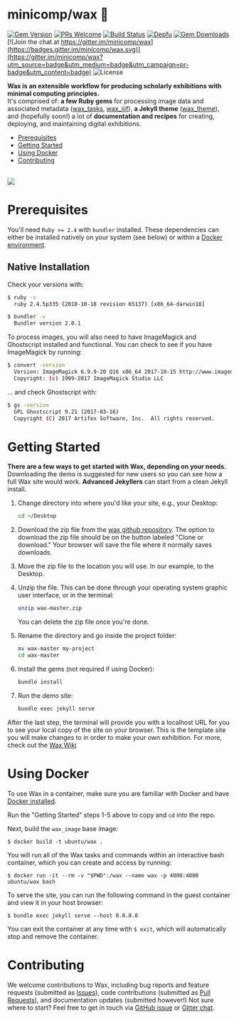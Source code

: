 # minicomp/wax 🐝
[![Gem Version](https://badge.fury.io/rb/wax_theme.svg)](https://badge.fury.io/rb/wax_tasks)
[![PRs Welcome](https://img.shields.io/badge/PRs-welcome-brightgreen.svg?style=flat-square)](http://makeapullrequest.com)
[![Build Status](https://travis-ci.com/minicomp/wax.svg?branch=master)](https://travis-ci.com/minicomp/wax)
[![Depfu](https://badges.depfu.com/badges/9d4da973f2cd2680c11ca34738c2dfb2/overview.svg)](https://depfu.com/github/minicomp/wax?project_id=10550)
[![Gem Downloads](https://img.shields.io/gem/dt/wax_theme.svg?color=046d0b)](https://badge.fury.io/rb/wax_theme)
[![Join the chat at https://gitter.im/minicomp/wax](https://badges.gitter.im/minicomp/wax.svg)](https://gitter.im/minicomp/wax?utm_source=badge&utm_medium=badge&utm_campaign=pr-badge&utm_content=badge)
![License](https://img.shields.io/github/license/minicomp/wax_tasks.svg?color=c6a1e0)





__Wax is an extensible workflow for producing scholarly exhibitions with minimal computing principles.__<br>
It's comprised of: __a few Ruby gems__ for processing image data and associated metadata ([wax_tasks](https://github.com/minicomp/wax_tasks/), [wax_iiif](https://github.com/minicomp/wax_iiif/)), __a Jekyll theme__ ([wax_theme](https://github.com/minicomp/wax/)), and (hopefully soon!) a lot of __documentation and recipes__ for creating, deploying, and maintaining digital exhibitions.


- [Prerequisites](#Prerequisites)
- [Getting Started](#Getting-Started)
- [Using Docker](#Using-Docker)
- [Contributing](#Contributing)

<br>

<a href="https://minicomp.github.io/wax/">
  <img src="https://raw.githubusercontent.com/minicomp/wiki/master/assets/wax_screen.gif"/>
</a>

<br>

# Prerequisites


You'll need `Ruby >= 2.4` with `bundler` installed.
These dependencies can either be installed natively on your system (see below) or within a [Docker environment](#Using-Docker).

## Native Installation

Check your versions with:

```bash
$ ruby -v
  ruby 2.4.5p335 (2018-10-18 revision 65137) [x86_64-darwin18]

$ bundler -v
  Bundler version 2.0.1
```

To process images, you will also need to have ImageMagick and Ghostscript installed and functional. You can check to see if you have ImageMagick by running:

```bash
$ convert -version
  Version: ImageMagick 6.9.9-20 Q16 x86_64 2017-10-15 http://www.imagemagick.org
  Copyright: (c) 1999-2017 ImageMagick Studio LLC
```

... and check Ghostscript with:
```bash
$ gs -version
  GPL Ghostscript 9.21 (2017-03-16)
  Copyright (C) 2017 Artifex Software, Inc.  All rights reserved.
```

# Getting Started

__There are a few ways to get started with Wax, depending on your needs.__ Downloading the demo is suggested for new users so you can see how a full Wax site would work. __Advanced Jekyllers__ can start from a clean Jekyll install.

1. Change directory into where you'd like your site, e.g., your Desktop:
    ```sh
    cd ~/Desktop
    ```
2. Download the zip file from the [wax github repository](https://github.com/minicomp/wax/). The option to download the zip file should be on the button labeled "Clone or download." Your browser will save the file where it normally saves downloads.

3. Move the zip file to the location you will use. In our example, to the Desktop.

4. Unzip the file. This can be done through your operating system graphic user interface, or in the terminal:
    ```sh
    unzip wax-master.zip
    ```
    You can delete the zip file once you're done.

5. Rename the directory and go inside the project folder:
    ```sh
    mv wax-master my-project
    cd wax-master
    ```

6. Install the gems (not required if using Docker):
    ```sh
    bundle install
    ```

7. Run the demo site:
    ```sh
    bundle exec jekyll serve
    ```

After the last step, the terminal will provide you with a localhost URL for you to see your local copy of the site on your browser. This is the template site you will make changes to in order to make your own exhibition. For more, check out the [Wax Wiki](https://minicomp.github.io/wiki/wax/)


# Using Docker

To use Wax in a container, make sure you are familiar with Docker and have [Docker installed](https://docs.docker.com/get-docker/).

Run the "Getting Started" steps 1-5 above to copy and `cd` into the repo.  

Next, build the `wax_image` base image:
```
$ docker build -t ubuntu/wax .
```

You will run all of the Wax tasks and commands within an interactive bash container, which you can create and access by running:
```
$ docker run -it --rm -v "$PWD":/wax --name wax -p 4000:4000 ubuntu/wax bash
```

To serve the site, you can run the following command in the guest container and view it in your host browser:
```
$ bundle exec jekyll serve --host 0.0.0.0
```

You can exit the container at any time with `$ exit`, which will automatically stop and remove the container.

# Contributing

We welcome contributions to Wax, including bug reports and feature requests (submitted as [Issues](https://github.com/minicomp/wax/issues)), code contributions (submitted as [Pull Requests](https://github.com/minicomp/wax/pulls)), and documentation updates (submitted however!) Not sure where to start? Feel free to get in touch via [GitHub issue](https://github.com/minicomp/wax/issues) or [Gitter chat](https://gitter.im/minicomp/wax).
